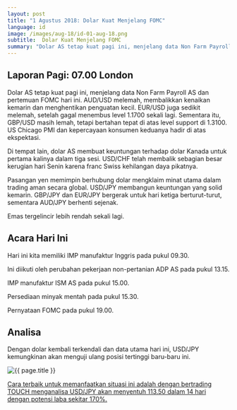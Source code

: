 ```yaml
---
layout: post
title: "1 Agustus 2018: Dolar Kuat Menjelang FOMC"
language: id
image: /images/aug-18/id-01-aug-18.png
subtitle:  Dolar Kuat Menjelang FOMC
summary: "Dolar AS tetap kuat pagi ini, menjelang data Non Farm Payroll AS dan pertemuan FOMC hari ini. AUD/USD melemah, membalikkan kenaikan kemarin dan menghentikan penguatan kecil"
---
```

## Laporan Pagi: 07.00 London

Dolar AS tetap kuat pagi ini, menjelang data Non Farm Payroll AS dan pertemuan FOMC hari ini. AUD/USD melemah, membalikkan kenaikan kemarin dan menghentikan penguatan kecil. EUR/USD juga sedikit melemah, setelah gagal menembus level 1.1700 sekali lagi. Sementara itu, GBP/USD masih lemah, tetapi bertahan tepat di atas level support di 1.3100. US Chicago PMI dan kepercayaan konsumen keduanya hadir di atas ekspektasi.

Di tempat lain, dolar AS membuat keuntungan terhadap dolar Kanada untuk pertama kalinya dalam tiga sesi. USD/CHF telah membalik sebagian besar kerugian hari Senin karena franc Swiss kehilangan daya pikatnya.

Pasangan yen memimpin berhubung dolar mengklaim minat utama dalam trading aman secara global. USD/JPY membangun keuntungan yang solid kemarin. GBP/JPY dan EUR/JPY bergerak untuk hari ketiga berturut-turut, sementara AUD/JPY berhenti sejenak.

Emas tergelincir lebih rendah sekali lagi.

## Acara Hari Ini

Hari ini kita memiliki IMP manufaktur Inggris pada pukul 09.30.

Ini diikuti oleh perubahan pekerjaan non-pertanian ADP AS pada pukul 13.15.

IMP manufaktur ISM AS pada pukul 15.00.

Persediaan minyak mentah pada pukul 15.30.

Pernyataan FOMC pada pukul 19.00.

## Analisa

Dengan dolar kembali terkendali dan data utama hari ini, USD/JPY kemungkinan akan menguji ulang posisi tertinggi baru-baru ini.

<img src="{{ site.url }}/images/aug-18/id-01-aug-18.png" alt="{{ page.title }}" title="{{ page.title }}">

<a href="%LINK%%currency=USD&market=forex&underlying=frxUSDJPY&formname=touchnotouch&duration_units=d&duration_amount=14&expiry_type=duration&amount=10&amount_type=stake&barrier=113.50" target="_blank" rel="noopener noreferrer nofollow">Cara terbaik untuk memanfaatkan situasi ini adalah dengan bertrading TOUCH menganalisa USD/JPY akan menyentuh 113.50 dalam 14 hari dengan potensi laba sekitar 170%.</a>
